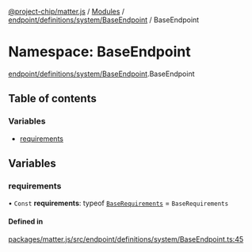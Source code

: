 [@project-chip/matter.js](../README.md) / [Modules](../modules.md) / [endpoint/definitions/system/BaseEndpoint](endpoint_definitions_system_BaseEndpoint.md) / BaseEndpoint

# Namespace: BaseEndpoint

[endpoint/definitions/system/BaseEndpoint](endpoint_definitions_system_BaseEndpoint.md).BaseEndpoint

## Table of contents

### Variables

- [requirements](endpoint_definitions_system_BaseEndpoint.BaseEndpoint.md#requirements)

## Variables

### requirements

• `Const` **requirements**: typeof [`BaseRequirements`](endpoint_definitions_system_BaseEndpoint.BaseRequirements.md) = `BaseRequirements`

#### Defined in

[packages/matter.js/src/endpoint/definitions/system/BaseEndpoint.ts:45](https://github.com/project-chip/matter.js/blob/558e12c94a201592c28c7bc0743705360b3e5ca6/packages/matter.js/src/endpoint/definitions/system/BaseEndpoint.ts#L45)
